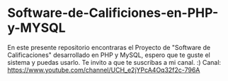# Software-de-Calificiones-en-PHP-y-MYSQL
En este presente repositorio encontraras el Proyecto de "Software de Calificaciones" desarrollado en PHP y MySQL, espero que te guste el sistema y puedas usarlo. Te invito a que te suscribas a mi canal. :)  Canal: https://www.youtube.com/channel/UCH_e2jYPcA4Oq32f2c-796A
